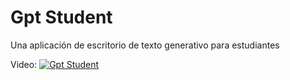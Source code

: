 # Gpt Student
 Una aplicación de escritorio de texto generativo para estudiantes

 Video:
[![Gpt Student](https://vimeo.com/836119071?share=copy)](https://vimeo.com/836119071?share=copy)



